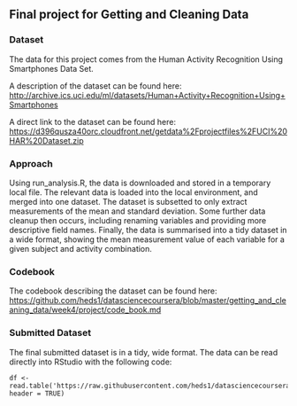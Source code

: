 ## Final project for Getting and Cleaning Data

### Dataset
The data for this project comes from the Human Activity Recognition Using Smartphones Data Set.

A description of the dataset can be found here: http://archive.ics.uci.edu/ml/datasets/Human+Activity+Recognition+Using+Smartphones

A direct link to the dataset can be found here: https://d396qusza40orc.cloudfront.net/getdata%2Fprojectfiles%2FUCI%20HAR%20Dataset.zip

### Approach
Using run_analysis.R, the data is downloaded and stored in a temporary local file. The relevant data is loaded into the local environment, and merged into one dataset. The dataset is subsetted to only extract measurements of the mean and standard deviation. Some further data cleanup then occurs, including renaming variables and providing more descriptive field names. Finally, the data is summarised into a tidy dataset in a wide format, showing the mean measurement value of each variable for a given subject and activity combination.

### Codebook
The codebook describing the dataset can be found here: https://github.com/heds1/datasciencecoursera/blob/master/getting_and_cleaning_data/week4/project/code_book.md

### Submitted Dataset
The final submitted dataset is in a tidy, wide format. The data can be read directly into RStudio with the following code:
    
    df <- read.table('https://raw.githubusercontent.com/heds1/datasciencecoursera/master/getting_and_cleaning_data/week4/project/submission.txt', header = TRUE)
